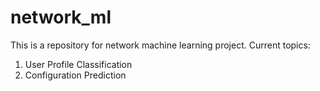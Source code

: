 # network_ml
This is a repository for network machine learning project. 
Current topics:
1) User Profile Classification
2) Configuration Prediction
